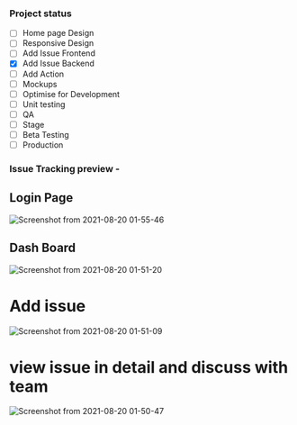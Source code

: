 

### Project status

- [ ] Home page Design
- [ ] Responsive Design
- [ ] Add Issue Frontend
- [X] Add Issue Backend
- [ ] Add Action
- [ ] Mockups
- [ ] Optimise for Development
- [ ] Unit testing
- [ ] QA
- [ ] Stage
- [ ] Beta Testing
- [ ] Production

### Issue Tracking preview -
 
## Login Page
![Screenshot from 2021-08-20 01-55-46](https://user-images.githubusercontent.com/33664965/130139070-032d8356-1fb6-404a-8299-87f04cf3bf5c.png)

## Dash Board
![Screenshot from 2021-08-20 01-51-20](https://user-images.githubusercontent.com/33664965/130138753-91ba3597-5a3a-40b3-adde-4e7c8e98aefe.png)

# Add issue
![Screenshot from 2021-08-20 01-51-09](https://user-images.githubusercontent.com/33664965/130138780-1da4c264-d2aa-4a4c-a1a3-00833a690ab9.png)

# view issue in detail and discuss with team
![Screenshot from 2021-08-20 01-50-47](https://user-images.githubusercontent.com/33664965/130138794-d917494e-38f0-4323-ba37-62814b81a864.png)


